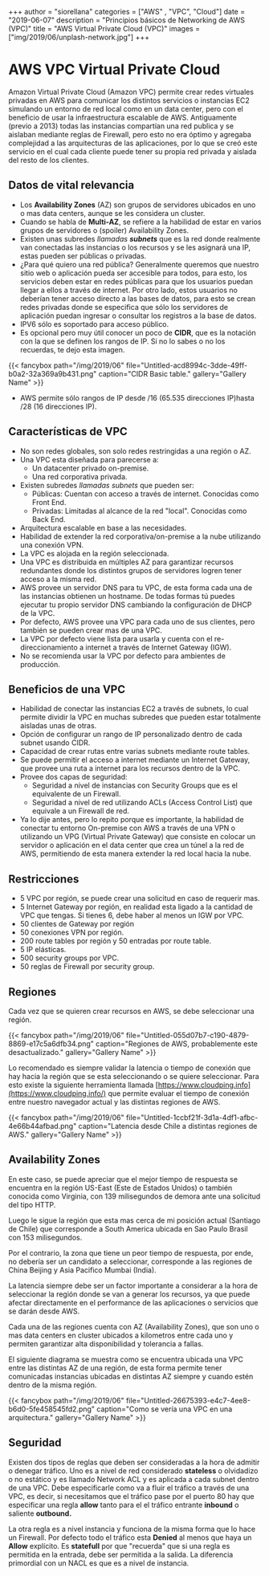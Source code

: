 +++
author = "siorellana"
categories = ["AWS" , "VPC", "Cloud"]
date = "2019-06-07"
description = "Principios básicos de Networking de AWS (VPC)"
title = "AWS Virtual Private Cloud (VPC)"
images = ["img/2019/06/unplash-network.jpg"]
+++

# AWS VPC Virtual Private Cloud 

Amazon Virtual Private Cloud (Amazon VPC) permite crear redes virtuales privadas en AWS para comunicar los distintos servicios o instancias EC2 simulando un entorno de red local como en un data center, pero con el beneficio de usar la infraestructura escalable de AWS. Antiguamente (previo a 2013) todas las instancias compartían una red publica y se aislaban mediante reglas de Firewall, pero esto no era óptimo y agregaba complejidad a las arquitecturas de las aplicaciones, por lo que se creó este servicio en el cual cada cliente puede tener su propia red privada y aislada del resto de los clientes.

## Datos de vital relevancia

- Los **Availability Zones** (AZ) son grupos de servidores ubicados en uno o mas data centers, aunque se les considera un cluster.
- Cuando se habla de **Multi-AZ**, se refiere a la habilidad de estar en varios grupos de servidores o (spoiler) Availability Zones.
- Existen unas subredes _llamadas **subnets**_ que es la red donde realmente van conectadas las instancias o los recursos y se les asignará una IP, estas pueden ser públicas o privadas.
- ¿Para qué quiero una red pública? Generalmente queremos que nuestro sitio web o aplicación pueda ser accesible para todos, para esto, los servicios deben estar en redes públicas para que los usuarios puedan llegar a ellos a través de internet. Por otro lado, estos usuarios no deberían tener acceso directo a las bases de datos, para esto se crean redes privadas donde se especifica que sólo los servidores de aplicación puedan ingresar o consultar los registros a la base de datos.
- IPV6 sólo es soportado para acceso público.
- Es opcional pero muy útil conocer un poco de **CIDR**, que es la notación con la que se definen los rangos de IP. Si no lo sabes o no los recuerdas, te dejo esta imagen.

{{< fancybox path="/img/2019/06" file="Untitled-acd8994c-3dde-49ff-b0a2-32a369a9b431.png" caption="CIDR Basic table." gallery="Gallery Name" >}}

- AWS permite sólo rangos de IP desde /16 (65.535 direcciones IP)hasta /28 (16 direcciones IP).


## Características de VPC

- No son redes globales, son solo redes restringidas a una región o AZ.
- Una VPC esta diseñada para parecerse a:
    - Un datacenter privado on-premise.
    - Una red corporativa privada.
- Existen subredes _llamadas subnets_ que pueden ser:
    - Públicas: Cuentan con acceso a través de internet. Conocidas como Front End.
    - Privadas: Limitadas al alcance de la red "local". Conocidas como Back End.
- Arquitectura escalable en base a las necesidades.
- Habilidad de extender la red corporativa/on-premise a la nube utilizando una conexión VPN.
- La VPC es alojada en la región seleccionada.
- Una VPC es distribuida en múltiples AZ para garantizar recursos redundantes donde los distintos grupos de servidores logren tener acceso a la misma red.
- AWS provee un servidor DNS para tu VPC, de esta forma cada una de las instancias obtienen un hostname. De todas formas tú puedes ejecutar tu propio servidor DNS cambiando la configuración de DHCP de la VPC.
- Por defecto, AWS provee una VPC para cada uno de sus clientes, pero también se pueden crear mas de una VPC.
- La VPC por defecto viene lista para usarla y cuenta con el re-direccionamiento a internet a través de Internet Gateway (IGW).
- No se recomienda usar la VPC por defecto para ambientes de producción.

## Beneficios de una VPC

- Habilidad de conectar las instancias EC2 a través de subnets, lo cual permite dividir la VPC en muchas subredes que pueden estar totalmente aisladas unas de otras.
- Opción de configurar un rango de IP personalizado dentro de cada subnet usando CIDR.
- Capacidad de crear rutas entre varias subnets mediante route tables.
- Se puede permitir el acceso a internet mediante un Internet Gateway, que provee una ruta a internet para los recursos dentro de la VPC.
- Provee dos capas de seguridad:
    - Seguridad a nivel de instancias con Security Groups que es el equivalente de un Firewall.
    - Seguridad a nivel de red utilizando ACLs (Access Control List) que equivale a un Firewall de red.
- Ya lo dije antes, pero lo repito porque es importante, la habilidad de conectar tu entorno On-premise con AWS a través de una VPN o utilizando un VPG (Virtual Private Gateway) que consiste en colocar un servidor o aplicación en el data center que crea un túnel a la red de AWS, permitiendo de esta manera extender la red local hacia la nube.

## Restricciones

- 5 VPC por región, se puede crear una solicitud en caso de requerir mas.
- 5 Internet Gateway por región, en realidad esta ligado a la cantidad de VPC que tengas. Si tienes 6, debe haber al menos un IGW por VPC.
- 50 clientes de Gateway por región
- 50 conexiones VPN por región.
- 200 route tables por región  y 50 entradas por route table.
- 5 IP elásticas.
- 500 security groups por VPC.
- 50 reglas de Firewall por security group.

## Regiones

Cada vez que se quieren crear recursos en AWS, se debe seleccionar una región. 

{{< fancybox path="/img/2019/06" file="Untitled-055d07b7-c190-4879-8869-e17c5a6dfb34.png" caption="Regiones de AWS, probablemente este desactualizado." gallery="Gallery Name" >}}

Lo recomendado es siempre validar la latencia o tiempo de conexión que hay hacia la región que se esta seleccionando o se quiere seleccionar. Para esto existe la siguiente herramienta llamada [https://www.cloudping.info](https://www.cloudping.info/) que permite evaluar el tiempo de conexión entre nuestro navegador actual y las distintas regiones de AWS.

{{< fancybox path="/img/2019/06" file="Untitled-1ccbf21f-3d1a-4df1-afbc-4e66b44afbad.png" caption="Latencia desde Chile a distintas regiones de AWS." gallery="Gallery Name" >}}


## Availability Zones

En este caso, se puede apreciar que el mejor tiempo de respuesta se encuentra en la región US-East (Este de Estados Unidos) o también conocida como Virginia, con 139 milisegundos de demora ante una solicitud del tipo HTTP.

Luego le sigue la región que esta mas cerca de mi posición actual (Santiago de Chile) que corresponde a South America ubicada en Sao Paulo Brasil con 153 milisegundos.

Por el contrario, la zona que tiene un peor tiempo de respuesta, por ende, no debería ser un candidato a seleccionar, corresponde a las regiones de China Beijing y Asia Pacifico Mumbai (India).

La latencia siempre debe ser un factor importante a considerar a la hora de seleccionar la región donde se van a generar los recursos, ya que puede afectar directamente en el performance de las aplicaciones o servicios que se darán desde AWS.

Cada una de las regiones cuenta con AZ (Availability Zones), que son uno o mas data centers en cluster ubicados a kilometros entre cada uno y permiten garantizar alta disponibilidad y tolerancia a fallas.

El siguiente diagrama se muestra como se encuentra ubicada una VPC entre las distintas AZ de una región, de esta forma permite tener comunicadas instancias ubicadas en distintas AZ siempre y cuando estén dentro de la misma región.

{{< fancybox path="/img/2019/06" file="Untitled-26675393-e4c7-4ee8-b6d0-5fe458545fd2.png" caption="Como se vería una VPC en una arquitectura." gallery="Gallery Name" >}}

## Seguridad

Existen dos tipos de reglas que deben ser consideradas a la hora de admitir o denegar tráfico. Uno es a nivel de red considerado **stateless** o olvidadizo o no estático y es llamado Network ACL y es aplicada a cada subnet dentro de una VPC. Debe especificarle como va a fluir el tráfico a través de una VPC, es decir, si necesitamos que el tráfico pase por el puerto 80 hay que especificar una regla **allow** tanto para el el tráfico entrante **inbound** o saliente **outbound.**

La otra regla es a nivel instancia y funciona de la misma forma que lo hace un Firewall. Por defecto todo el tráfico esta **Denied** al menos que haya un **Allow** explícito. Es **statefull** por que "recuerda" que si una regla es permitida en la entrada, debe ser permitida a la salida. La diferencia primordial con un NACL es que es a nivel de instancia.